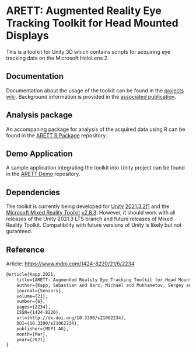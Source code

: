 # ARETT: Augmented Reality Eye Tracking Toolkit for Head Mounted Displays

This is a toolkit for Unity 3D which contains scripts for acquiring eye tracking data on the Microsoft HoloLens 2.

## Documentation

Documentation about the usage of the toolkit can be found in the [projects wiki](https://github.com/DFKI-Interactive-Machine-Learning/ARETT/wiki). Background information is provided in the [associated publication](#reference).

## Analysis package

An accompaning package for analysis of the acquired data using R can be found in the [ARETT R Package](https://github.com/AR-Eye-Tracking-Toolkit/ARETT-R-Package) repository.

## Demo Application

A sample application integrating the toolkit into Unity project can be found in the [ARETT Demo](https://github.com/AR-Eye-Tracking-Toolkit/ARETT-Demo) repository.

## Dependencies

The toolkit is currently being developed for [Unity](https://unity.com/releases/2021-lts) [2021.3.2f1](https://unity3d.com/unity/whats-new/2021.3.2) and the [Microsoft Mixed Reality Toolkit](https://github.com/microsoft/MixedRealityToolkit-Unity) [v2.8.3](https://github.com/microsoft/MixedRealityToolkit-Unity/releases/tag/v2.8.3). However, it should work with all releases of the Unity 2021.3 LTS branch and future releases of Mixed Reality Toolkit. Compatibility with future versions of Unity is likely but not guranteed.

## Reference

Article: https://www.mdpi.com/1424-8220/21/6/2234

```tex
@article{Kapp.2021,
    title={ARETT: Augmented Reality Eye Tracking Toolkit for Head Mounted Displays},
    author={Kapp, Sebastian and Barz, Michael and Mukhametov, Sergey and Sonntag, Daniel and Kuhn, Jochen},
    journal={Sensors},
    volume={21},
    number={6},
    pages={2234},
    ISSN={1424-8220},
    url={http://dx.doi.org/10.3390/s21062234},
    DOI={10.3390/s21062234},
    publisher={MDPI AG},
    month={Mar},
    year={2021}
}
```
